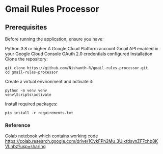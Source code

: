 # Gmail Rules Processor

## Prerequisites
Before running the application, ensure you have:

Python 3.8 or higher
A Google Cloud Platform account
Gmail API enabled in your Google Cloud Console
OAuth 2.0 credentials configured
Installation
Clone the repository:
```
git clone https://github.com/Nishanth-R/gmail-rules-processor.git
cd gmail-rules-processor
```

Create a virtual environment and activate it:
```
python -m venv venv
venv\Scripts\activate
```
Install required packages:
````
pip install -r requirements.txt
````

### Reference 
Colab notebook which contains working code
https://colab.research.google.com/drive/1CvkFPh2Mu_3UlxfdsvnZF7chb8KVLnbz?usp=sharing
